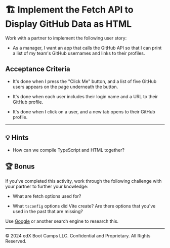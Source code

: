 # 🏗️ Implement the Fetch API to Display GitHub Data as HTML

Work with a partner to implement the following user story:

* As a manager, I want an app that calls the GitHub API so that I can print a list of my team's GitHub usernames and links to their profiles.

## Acceptance Criteria

* It's done when I press the "Click Me" button, and a list of five GitHub users appears on the page underneath the button.

* It's done when each user includes their login name and a URL to their GitHub profile.

* It's done when I click on a user, and a new tab opens to their GitHub profile.

---

## 💡 Hints

* How can we compile TypeScript and HTML together?

## 🏆 Bonus

If you've completed this activity, work through the following challenge with your partner to further your knowledge:

* What are fetch options used for?

* What `tsconfig` options did Vite create? Are there options that you've used in the past that are missing?

Use [Google](https://www.google.com) or another search engine to research this.

---

© 2024 edX Boot Camps LLC. Confidential and Proprietary. All Rights Reserved.
